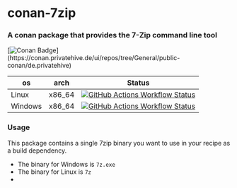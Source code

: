 # conan-7zip 

### A conan package that provides the 7-Zip command line tool 

[![Conan Badge](https://img.shields.io/badge/dynamic/json?url=https%3A%2F%2Fapi.github.com%2Frepos%2FPrivatehive%2Fconan-7zip%2Fproperties%2Fvalues&query=%24%5B%3F(%40.property_name%20%3D%3D%20'conan-package')%5D.value&style=flat&logo=conan&label=conan&color=%232980b9)](https://conan.privatehive.de/ui/repos/tree/General/public-conan/de.privatehive)


| os      | arch   | Status                                                                                                                                                                               |
| ------- | ------ | ------------------------------------------------------------------------------------------------------------------------------------------------------------------------------------ |
| Linux   | x86_64 | [![GitHub Actions Workflow Status](https://img.shields.io/github/actions/workflow/status/Privatehive/conan-7zip/main.yml?branch=master&style=flat&logo=github&label=create%20package)](https://github.com/Privatehive/conan-7zip/actions?query=branch%3Amaster) |
| Windows | x86_64 | [![GitHub Actions Workflow Status](https://img.shields.io/github/actions/workflow/status/Privatehive/conan-7zip/main.yml?branch=master&style=flat&logo=github&label=create%20package)](https://github.com/Privatehive/conan-7zip/actions?query=branch%3Amaster) |

### Usage

This package contains a single 7zip binary you want to use in your recipe as a build dependency.

* The binary for Windows is `7z.exe`
* The binary for Linux is `7z`
* 

